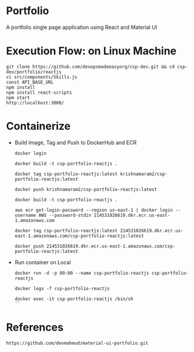 # Portfolio

A portfolio single page application using React and Material UI

# Execution Flow: on Linux Machine
```
git clone https://github.com/devopsmadeeasyorg/csp-dev.git && cd csp-dev/portfolio/reactjs
vi src/components/Skills.js
const API_BASE_URL
npm install
npm install react-scripts
npm start
http://localhost:3000/
```
# Containerize
* Build Image, Tag and Push to DockerHub and  ECR 
   ```
   docker login

   docker build -t csp-portfolio-reactjs .

   docker tag csp-portfolio-reactjs:latest krishnamaram2/csp-portfolio-reactjs:latest

   docker push krishnamaram2/csp-portfolio-reactjs:latest
   ```
   ```
   docker build -t csp-portfolio-reactjs .

   aws ecr get-login-password --region us-east-1 | docker login --username AWS --password-stdin 214531026619.dkr.ecr.us-east-1.amazonaws.com

   docker tag csp-portfolio-reactjs:latest 214531026619.dkr.ecr.us-east-1.amazonaws.com/csp-portfolio-reactjs:latest

   docker push 214531026619.dkr.ecr.us-east-1.amazonaws.com/csp-portfolio-reactjs:latest
   ```

* Run container on Local
   ```
   docker run -d -p 80:80 --name csp-portfolio-reactjs csp-portfolio-reactjs

   docker logs -f csp-portfolio-reactjs

   docker exec -it csp-portfolio-reactjs /bin/sh
   ``

# References
```
https://github.com/devmahmud/material-ui-portfolio.git
```
